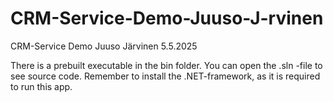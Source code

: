 # CRM-Service-Demo-Juuso-J-rvinen
CRM-Service Demo Juuso Järvinen 5.5.2025

There is a prebuilt executable in the bin folder.
You can open the .sln -file to see source code.
Remember to install the .NET-framework, as it is required to run this app.